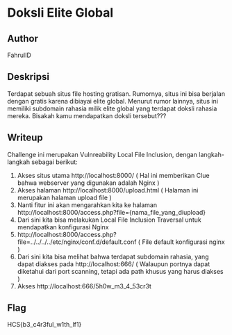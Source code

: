 # Doksli Elite Global

## Author

FahrulID

## Deskripsi

Terdapat sebuah situs file hosting gratisan. Rumornya, situs ini bisa berjalan dengan gratis karena dibiayai elite global. Menurut rumor lainnya, situs ini memiliki subdomain rahasia milik elite global yang terdapat doksli rahasia mereka. Bisakah kamu mendapatkan doksli tersebut???

## Writeup

Challenge ini merupakan Vulnreability Local File Inclusion, dengan langkah-langkah sebagai berikut:

1. Akses situs utama http://localhost:8000/ ( Hal ini memberikan Clue bahwa webserver yang digunakan adalah Nginx )
2. Akses halaman http://localhost:8000/upload.html ( Halaman ini merupakan halaman upload file )
3. Nanti fitur ini akan mengarahkan kita ke halaman http://localhost:8000/access.php?file={nama_file_yang_diupload}
4. Dari sini kita bisa melakukan Local File Inclusion Traversal untuk mendapatkan konfigurasi Nginx
5. http://localhost:8000/access.php?file=../../../../etc/nginx/conf.d/default.conf ( File default konfigurasi nginx )
6. Dari sini kita bisa melihat bahwa terdapat subdomain rahasia, yang dapat diakses pada http://localhost:666/ ( Walaupun portnya dapat diketahui dari port scanning, tetapi ada path khusus yang harus diakses )
7. Akses http://localhost:666/5h0w_m3_4_53cr3t


## Flag

HCS{b3_c4r3ful_w1th_lf1}
